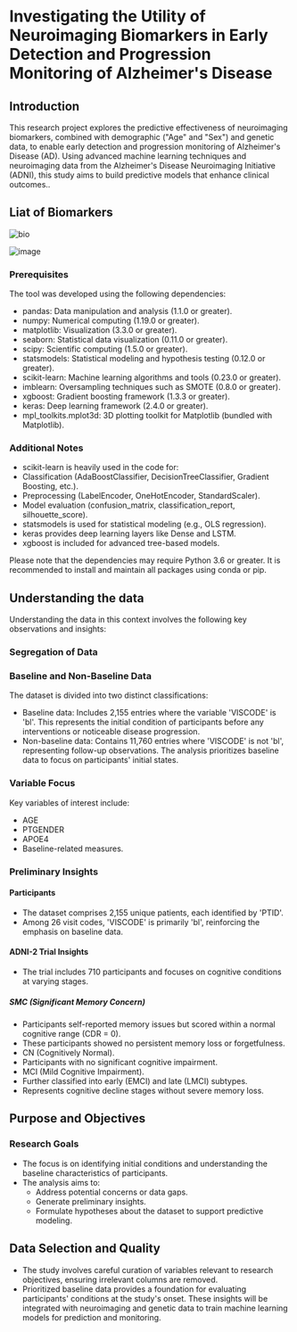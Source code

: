 # Investigating the Utility of Neuroimaging Biomarkers in Early Detection and Progression Monitoring of Alzheimer's Disease
## Introduction
This research project explores the predictive effectiveness of neuroimaging biomarkers, combined with demographic ("Age" and "Sex") and genetic data, to enable early detection and progression monitoring of Alzheimer's Disease (AD). Using advanced machine learning techniques and neuroimaging data from the Alzheimer's Disease Neuroimaging Initiative (ADNI), this study aims to build predictive models that enhance clinical outcomes..

## Liat of Biomarkers
![bio](https://github.com/user-attachments/assets/8326a7da-25d2-4dd9-970c-55c4ccfc8a9f)

![image](https://github.com/user-attachments/assets/c0f99c44-4838-4d62-83ea-c804b9dfc1a7)

### Prerequisites

The tool was developed using the following dependencies:
*	pandas: Data manipulation and analysis (1.1.0 or greater).
*	numpy: Numerical computing (1.19.0 or greater).
*	matplotlib: Visualization (3.3.0 or greater).
*	seaborn: Statistical data visualization (0.11.0 or greater).
*	scipy: Scientific computing (1.5.0 or greater).
*	statsmodels: Statistical modeling and hypothesis testing (0.12.0 or greater).
*	scikit-learn: Machine learning algorithms and tools (0.23.0 or greater).
*	imblearn: Oversampling techniques such as SMOTE (0.8.0 or greater).
*	xgboost: Gradient boosting framework (1.3.3 or greater).
*	keras: Deep learning framework (2.4.0 or greater).
*	mpl_toolkits.mplot3d: 3D plotting toolkit for Matplotlib (bundled with Matplotlib).

### Additional Notes
*	scikit-learn is heavily used in the code for: 
*	Classification (AdaBoostClassifier, DecisionTreeClassifier, Gradient Boosting, etc.).
*	Preprocessing (LabelEncoder, OneHotEncoder, StandardScaler).
*	Model evaluation (confusion_matrix, classification_report, silhouette_score).
*	statsmodels is used for statistical modeling (e.g., OLS regression).
*	keras provides deep learning layers like Dense and LSTM.
*	xgboost is included for advanced tree-based models.

Please note that the dependencies may require Python 3.6 or greater. It is recommended to install and maintain all packages using conda or pip.


## Understanding the data
Understanding the data in this context involves the following key observations and insights:
### Segregation of Data
### Baseline and Non-Baseline Data
The dataset is divided into two distinct classifications: 
*	Baseline data: Includes 2,155 entries where the variable 'VISCODE' is 'bl'. This represents the initial condition of participants before any interventions or noticeable disease 
  progression.
*	Non-baseline data: Contains 11,760 entries where 'VISCODE' is not 'bl', representing follow-up observations.
The analysis prioritizes baseline data to focus on participants' initial states.

### Variable Focus
Key variables of interest include: 
*	AGE
*	PTGENDER
*	APOE4
*	Baseline-related measures.
  
### Preliminary Insights
#### Participants
*	The dataset comprises 2,155 unique patients, each identified by 'PTID'.
*	Among 26 visit codes, 'VISCODE' is primarily 'bl', reinforcing the emphasis on baseline data.
#### 	ADNI-2 Trial Insights
*	The trial includes 710 participants and focuses on cognitive conditions at varying stages. 
#####  SMC (Significant Memory Concern) 
*	Participants self-reported memory issues but scored within a normal cognitive range (CDR = 0).
*	These participants showed no persistent memory loss or forgetfulness.
*	CN (Cognitively Normal). 
*	Participants with no significant cognitive impairment.
*	MCI (Mild Cognitive Impairment).
*	Further classified into early (EMCI) and late (LMCI) subtypes.
*	Represents cognitive decline stages without severe memory loss.
  
## Purpose and Objectives
### 	Research Goals
*	The focus is on identifying initial conditions and understanding the baseline characteristics of participants.
*	The analysis aims to: 
    *	Address potential concerns or data gaps.
    *	Generate preliminary insights.
    *	Formulate hypotheses about the dataset to support predictive modeling.
   
## Data Selection and Quality
*	The study involves careful curation of variables relevant to research objectives, ensuring irrelevant columns are removed.
*	Prioritized baseline data provides a foundation for evaluating participants' conditions at the study's onset. These insights will be integrated with neuroimaging and genetic data to 
  train machine learning models for prediction and monitoring.



